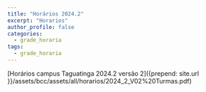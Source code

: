 ```yaml
---
title: "Horários 2024.2"
excerpt: "Horarios"
author_profile: false
categories:
  - grade_horaria
tags:
  - grade_horaria
---
```

[Horários campus Taguatinga 2024.2 versão 2]({prepend: site.url }}/assets/bcc/assets/all/horarios/2024_2_V02%20Turmas.pdf)
